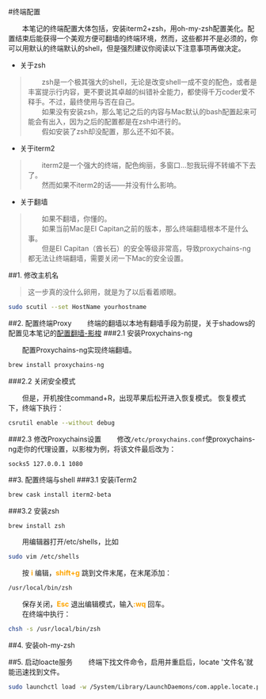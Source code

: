 #终端配置

　　本笔记的终端配置大体包括，安装iterm2+zsh，用oh-my-zsh配置美化。配置结束后能获得一个美观方便可翻墙的终端环境，然而，这些都并不是必须的，你可以用默认的终端默认的shell，但是强烈建议你阅读以下注意事项再做决定。

* 关于zsh 

>　　zsh是一个极其强大的shell，无论是改变shell一成不变的配色，或者是丰富提示行内容，更不要说其卓越的纠错补全能力，都使得千万coder爱不释手。不过，最终使用与否在自己。  
　　如果没有安装zsh，那么笔记之后的内容与Mac默认的bash配置起来可能会有出入，因为之后的配置都是在zsh中进行的。  
　　假如安装了zsh却没配置，那么还不如不装。

* 关于iterm2

>　　iterm2是一个强大的终端，配色绚丽，多窗口...恕我玩得不转编不下去了。  
　　然而如果不iterm2的话——并没有什么影响。

* 关于翻墙 

>　　如果不翻墙，你懂的。  
　　如果当前Mac是EI Capitan之前的版本，那么终端翻墙根本不是什么事。  
　　但是EI Capitan（酋长石）的安全等级非常高，导致proxychains-ng都无法让终端翻墙，需要关闭一下Mac的安全设置。

##1. 修改主机名

>这一步真的没什么卵用，就是为了以后看着顺眼。

```sh
sudo scutil --set HostName yourhostname
```

##2. 配置终端Proxy
　　终端的翻墙以本地有翻墙手段为前提，关于shadows的配置见本笔记的[配置翻墙-影梭](proxy-shaodowsocks.md)
###2.1 安装Proxychains-ng

　　配置Proxychains-ng实现终端翻墙。  

```sh
brew install proxychains-ng  
```
###2.2 关闭安全模式

　　但是，开机按住command+R，出现苹果后松开进入恢复模式。
恢复模式下，终端下执行：

```sh
csrutil enable --without debug
```
###2.3 修改Proxychains设置
　　修改`/etc/proxychains.conf`使proxychains-ng走你的代理设置，以影梭为例，将该文件最后改为：

```
socks5 127.0.0.1 1080
```
##3. 配置终端与shell
###3.1 安装iTerm2

```sh
brew cask install iterm2-beta
```

###3.2 安装zsh
```sh
brew install zsh
```
　　用编辑器打开/etc/shells，比如

```sh
sudo vim /etc/shells
```
　　按<font color="orange"> **i** </font>编辑，<font color="orange">**shift+g** </font>跳到文件末尾，在末尾添加：

```sh
/usr/local/bin/zsh
```
　　保存关闭，<font color="orange">**Esc** </font>退出编辑模式，输入<font color="orange">**:wq** </font>回车。  
　　在终端中执行：

```sh
chsh -s /usr/local/bin/zsh
```
##4. 安装oh-my-zsh

##5. 启动loacte服务
　　终端下找文件命令，启用并重启后，locate '文件名'就能迅速找到文件。

```sh
sudo launchctl load -w /System/Library/LaunchDaemons/com.apple.locate.plist
```



